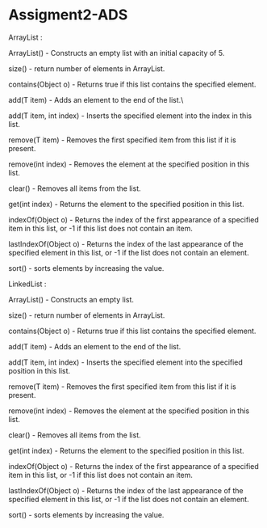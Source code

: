 # Assigment2-ADS

ArrayList : 

ArrayList() - Constructs an empty list with an initial capacity of 5.

size() - return number of elements in ArrayList.

contains(Object o) - Returns true if this list contains the specified element.

add(T item) - Adds an element to the end of the list.\

add(T item, int index) - Inserts the specified element into the index in this list.

remove(T item) - Removes the first specified item from this list if it is present.

remove(int index) - Removes the element at the specified position in this list.

clear() - Removes all items from the list.

get(int index) - Returns the element to the specified position in this list.

indexOf(Object o) - Returns the index of the first appearance of a specified item in this list, or -1 if this list does not contain an item.

lastIndexOf(Object o) - Returns the index of the last appearance of the specified element in this list, or -1 if the list does not contain an element.

sort() - sorts elements by increasing the value.








LinkedList :


ArrayList() - Constructs an empty list.

size() - return number of elements in ArrayList.

contains(Object o) - Returns true if this list contains the specified element.

add(T item) - Adds an element to the end of the list.

add(T item, int index) - Inserts the specified element into the specified position in this list.

remove(T item) - Removes the first specified item from this list if it is present.

remove(int index) - Removes the element at the specified position in this list.

clear() - Removes all items from the list.

get(int index) - Returns the element to the specified position in this list.

indexOf(Object o) - Returns the index of the first appearance of a specified item in this list, or -1 if this list does not contain an item.

lastIndexOf(Object o) - Returns the index of the last appearance of the specified element in this list, or -1 if the list does not contain an element.

sort() - sorts elements by increasing the value.







